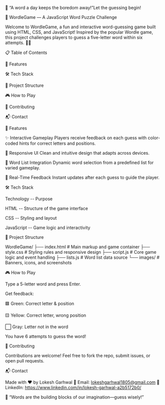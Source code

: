 🧠 “A word a day keeps the boredom away!”Let the guessing begin!

🎯 WordleGame — A JavaScript Word Puzzle Challenge

Welcome to WordleGame, a fun and interactive word-guessing game built using HTML, CSS, and JavaScript! Inspired by the popular Wordle game, this project challenges players to guess a five-letter word within six attempts. 🧠💡

📋 Table of Contents

🚀 Features

🛠️ Tech Stack

📂 Project Structure

🎮 How to Play

🤝 Contributing

📬 Contact


🚀 Features

✨ Interactive Gameplay Players receive feedback on each guess with color-coded hints for correct letters and positions.

🎨 Responsive UI Clean and intuitive design that adapts across devices.

📜 Word List Integration Dynamic word selection from a predefined list for varied gameplay.

🔄 Real-Time Feedback Instant updates after each guess to guide the player.


🛠️ Tech Stack

Technology   --    Purpose

HTML         --    Structure of the game interface

CSS          --    Styling and layout

JavaScript   --    Game logic and interactivity


📂 Project Structure

WordleGame/
├── index.html       # Main markup and game container
├── style.css        # Styling rules and responsive design
├── script.js        # Core game logic and event handling
├── lists.js         # Word list data source
└── images/          # Banners, icons, and screenshots


🎮 How to Play

Type a 5-letter word and press Enter.

Get feedback:

🟩 Green: Correct letter & position

🟨 Yellow: Correct letter, wrong position

⬜ Gray: Letter not in the word

You have 6 attempts to guess the word!


🤝 Contributing

Contributions are welcome! Feel free to fork the repo, submit issues, or open pull requests.

📬 Contact

Made with ❤️ by Lokesh Garhwal 📧 Email: lokeshgarhwal1805@gmail.com 🔗 LinkedIn: https://www.linkedin.com/in/lokesh-garhwal-a2b5172b0/

🧠 “Words are the building blocks of our imagination—guess wisely!”
